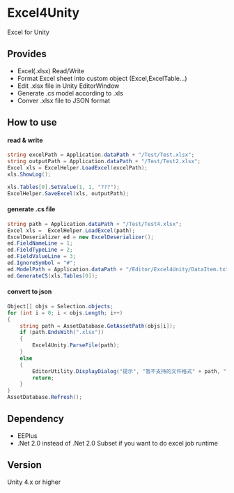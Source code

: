# Excel4Unity
Excel for Unity


## Provides

* Excel(.xlsx) Read/Write
* Format Excel sheet into custom object (Excel,ExcelTable...)
* Edit .xlsx file in Unity EditorWindow
* Generate .cs model according to .xls
* Conver .xlsx file to JSON format

## How to use
#### read & write
``` c#
string excelPath = Application.dataPath + "/Test/Test.xlsx";
string outputPath = Application.dataPath + "/Test/Test2.xlsx";
Excel xls = ExcelHelper.LoadExcel(excelPath);
xls.ShowLog();

xls.Tables[0].SetValue(1, 1, "???");
ExcelHelper.SaveExcel(xls, outputPath);
```
#### generate .cs file
``` c#
string path = Application.dataPath + "/Test/Test4.xlsx";
Excel xls =  ExcelHelper.LoadExcel(path);
ExcelDeserializer ed = new ExcelDeserializer();
ed.FieldNameLine = 1;
ed.FieldTypeLine = 2;
ed.FieldValueLine = 3;
ed.IgnoreSymbol = "#";
ed.ModelPath = Application.dataPath + "/Editor/Excel4Unity/DataItem.txt";
ed.GenerateCS(xls.Tables[0]);
```
#### convert to json
``` c#
Object[] objs = Selection.objects;
for (int i = 0; i < objs.Length; i++)
{
    string path = AssetDatabase.GetAssetPath(objs[i]);
    if (path.EndsWith(".xlsx"))
    {
        Excel4Unity.ParseFile(path);
    }
    else
    {
        EditorUtility.DisplayDialog("提示", "暂不支持的文件格式" + path, "ok");
        return;
    }
}
AssetDatabase.Refresh();
```
## Dependency

* EEPlus
* .Net 2.0 instead of .Net 2.0 Subset if you want to do excel job runtime

## Version

Unity 4.x or higher

